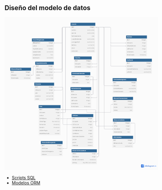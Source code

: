 ## Diseño del modelo de datos 

![ModeloBD](./img/diagrama.png)
- [Scripts SQL](./data/)
- [Modelos ORM](../stage6-backend/models/)
